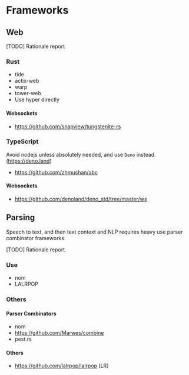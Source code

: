 # Frameworks

## Web

[TODO] Rationale report

### Rust

- tide
- actix-web
- warp
- tower-web
- Use hyper directly

#### Websockets

- https://github.com/snapview/tungstenite-rs

### TypeScript

Avoid nodejs unless absolutely needed, and use `Deno` instead. 
(https://deno.land)

- https://github.com/zhmushan/abc

#### Websockets

- https://github.com/denoland/deno_std/tree/master/ws

## Parsing

Speech to text, and then text context and NLP requires heavy use parser combinator frameworks.

[TODO] Rationale report.

### Use
- nom
- LALRPOP

### Others

#### Parser Combinators
- nom 
- https://github.com/Marwes/combine
- pest.rs

#### Others
- https://github.com/lalrpop/lalrpop [LR]
